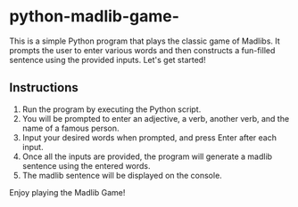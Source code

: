 # python-madlib-game-

This is a simple Python program that plays the classic game of Madlibs. It prompts the user to enter various words and then constructs a fun-filled sentence using the provided inputs. Let's get started!

## Instructions

1. Run the program by executing the Python script.
2. You will be prompted to enter an adjective, a verb, another verb, and the name of a famous person.
3. Input your desired words when prompted, and press Enter after each input.
4. Once all the inputs are provided, the program will generate a madlib sentence using the entered words.
5. The madlib sentence will be displayed on the console.

Enjoy playing the Madlib Game!
